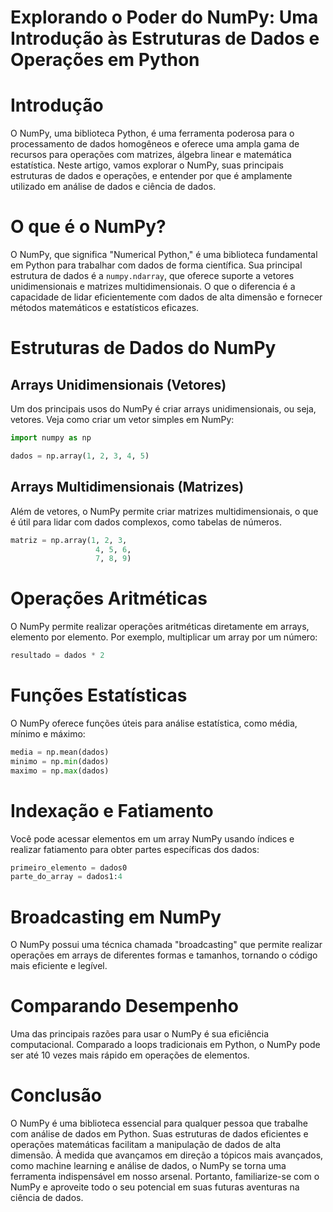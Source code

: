 
# Explorando o Poder do NumPy: Uma Introdução às Estruturas de Dados e Operações em Python

# Introdução

O NumPy, uma biblioteca Python, é uma ferramenta poderosa para o processamento de dados homogêneos e oferece uma ampla gama de recursos para operações com matrizes, álgebra linear e matemática estatística. Neste artigo, vamos explorar o NumPy, suas principais estruturas de dados e operações, e entender por que é amplamente utilizado em análise de dados e ciência de dados.

# O que é o NumPy?

O NumPy, que significa \"Numerical Python,\" é uma biblioteca fundamental em Python para trabalhar com dados de forma científica. Sua principal estrutura de dados é a `numpy.ndarray`, que oferece suporte a vetores unidimensionais e matrizes multidimensionais. O que o diferencia é a capacidade de lidar eficientemente com dados de alta dimensão e fornecer métodos matemáticos e estatísticos eficazes.

# Estruturas de Dados do NumPy

## Arrays Unidimensionais (Vetores)

Um dos principais usos do NumPy é criar arrays unidimensionais, ou seja, vetores. Veja como criar um vetor simples em NumPy:

```python
import numpy as np

dados = np.array(1, 2, 3, 4, 5)
```

## Arrays Multidimensionais (Matrizes)

Além de vetores, o NumPy permite criar matrizes multidimensionais, o que é útil para lidar com dados complexos, como tabelas de números.

```python
matriz = np.array(1, 2, 3,
                   4, 5, 6,
                   7, 8, 9)
```

# Operações Aritméticas

O NumPy permite realizar operações aritméticas diretamente em arrays, elemento por elemento. Por exemplo, multiplicar um array por um número:

```python
resultado = dados * 2
```

# Funções Estatísticas

O NumPy oferece funções úteis para análise estatística, como média, mínimo e máximo:

```python
media = np.mean(dados)
minimo = np.min(dados)
maximo = np.max(dados)
```

# Indexação e Fatiamento

Você pode acessar elementos em um array NumPy usando índices e realizar fatiamento para obter partes específicas dos dados:

```python
primeiro_elemento = dados0
parte_do_array = dados1:4
```

# Broadcasting em NumPy

O NumPy possui uma técnica chamada \"broadcasting\" que permite realizar operações em arrays de diferentes formas e tamanhos, tornando o código mais eficiente e legível.

# Comparando Desempenho

Uma das principais razões para usar o NumPy é sua eficiência computacional. Comparado a loops tradicionais em Python, o NumPy pode ser até 10 vezes mais rápido em operações de elementos.

# Conclusão

O NumPy é uma biblioteca essencial para qualquer pessoa que trabalhe com análise de dados em Python. Suas estruturas de dados eficientes e operações matemáticas facilitam a manipulação de dados de alta dimensão. À medida que avançamos em direção a tópicos mais avançados, como machine learning e análise de dados, o NumPy se torna uma ferramenta indispensável em nosso arsenal. Portanto, familiarize-se com o NumPy e aproveite todo o seu potencial em suas futuras aventuras na ciência de dados.